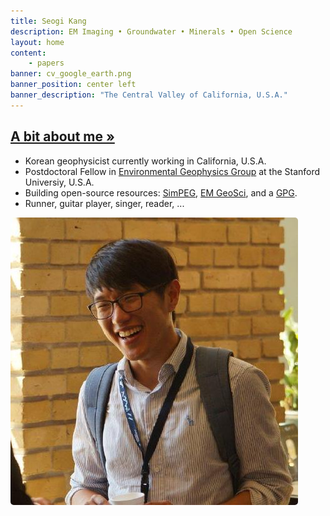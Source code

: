 ```yaml
---
title: Seogi Kang
description: EM Imaging • Groundwater • Minerals • Open Science 
layout: home
content:
    - papers
banner: cv_google_earth.png
banner_position: center left
banner_description: "The Central Valley of California, U.S.A."
---
```




<div class="home-index">
<h2 class="category-header text-center">
    <a href="/about">A bit about me »</a>
</h2>
<div class="row">
<div class="col-md-8">
<ul>
<li>Korean geophysicist currently working in California, U.S.A.</li>
<li>Postdoctoral Fellow in <a href="https://enviro.stanford.edu/">Environmental Geophysics Group</a> at the Stanford Universiy, U.S.A.</li>
<li>Building open-source resources: 
    <a href="https://www.simpeg.xyz">SimPEG</a>,
    <a href="https://em.geosci.xyz/">EM GeoSci</a>,
    and a <a href="https://gpg.geosci.xyz/">GPG</a>.
</li>
<li>Runner, guitar player, singer, reader, ... </li>
</ul>
</div>
<div class="col-md-4">
<div class="row">
<div class="col-xs-2 col-md-0">
</div>
<div class="col-xs-8 col-md-12">
<img src="/images/seogi_profile.jpg"
     title="Photo taken at the Aarhus University."
     class="img-responsive"
     style="border-radius: 5px">
</div>
<div class="col-xs-2 col-md-0">
</div>
</div>
</div>
</div>
</div>
